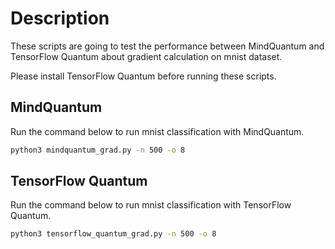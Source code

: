 # Description

These scripts are going to test the performance between MindQuantum and TensorFlow Quantum about gradient calculation on mnist dataset.

Please install TensorFlow Quantum before running these scripts.

## MindQuantum

Run the command below to run mnist classification with MindQuantum.

```bash
python3 mindquantum_grad.py -n 500 -o 8
```

## TensorFlow Quantum

Run the command below to run mnist classification with TensorFlow Quantum.

```bash
python3 tensorflow_quantum_grad.py -n 500 -o 8
```
